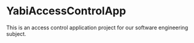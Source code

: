 # YabiAccessControlApp
This is an access control application project for our software engineering subject.
